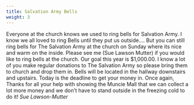 ```yaml
---
title: Salvation Army Bells
weight: 3
---
```


Everyone at the church knows we used to ring bells for Salvation Army. I know we all loved to ring Bells until they put us outside.... But you can still ring bells for The Salvation Army at the church on Sunday where its nice and warm on the inside. Please see me (Sue Lawson Mutter) if you would like to ring bells at the church. Our goal this year is $1,000.00. I know a lot of you make regular donations to The Salvation Army so please bring them to church and drop them in. Bells will be located in the hallway downstairs and upstairs. Today is the deadline to get your money in. Once again, Thanks for all your help with showing the Muncie Mall that we can collect a lot more money and we don't have to stand outside in the freezing cold to do it! *Sue Lawson-Mutter*